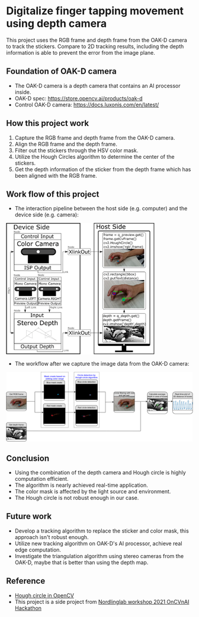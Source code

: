 # Digitalize finger tapping movement using depth camera
This project uses the RGB frame and depth frame from the OAK-D camera to track the stickers.
Compare to 2D tracking results, including the depth information is able to prevent the error from the image plane.

## Foundation of OAK-D camera
* The OAK-D camera is a depth camera that contains an AI processor inside.
* OAK-D spec: https://store.opencv.ai/products/oak-d
* Control OAK-D camera: https://docs.luxonis.com/en/latest/

## How this project work
1. Capture the RGB frame and depth frame from the OAK-D camera.
1. Align the RGB frame and the depth frame.
1. Filter out the stickers through the HSV color mask.
1. Utilize the Hough Circles algorithm to determine the center of the stickers.
1. Get the depth information of the sticker from the depth frame which has been aligned with the RGB frame. 

<!---
![OAK-D_FFT_work_flow](Figures/OAK-D_FFT_work_flow.png)
![OAK-D_FFT_pipeline](Figures/OAK-D_FFT_pipeline.png)

<p align="center">
<img src="Figures/OAK-D_FFT_pipeline.png" width="400">
</p>
-->

## Work flow of this project
* The interaction pipeline between the host side (e.g. computer) and the device side (e.g. camera): 
<img src="Figures/OAK-D_FFT_pipeline.png" width="400">

* The workflow after we capture the image data from the OAK-D camera:
<img src="Figures/OAK-D_FFT_work_flow.png" width="750">

## Conclusion
* Using the combination of the depth camera and Hough circle is highly computation efficient.
* The algorithm is nearly achieved real-time application.
* The color mask is affected by the light source and environment.
* The Hough circle is not robust enough in our case. 

## Future work
* Develop a tracking algorithm to replace the sticker and color mask, this approach isn't robust enough.
* Utilize new tracking algorithm on OAK-D's AI processor, achieve real edge computation.
* Investigate the triangulation algorithm using stereo cameras from the OAK-D, maybe that is better than using the depth map.

## Reference
* [Hough circle in OpenCV](https://docs.opencv.org/3.4/d4/d70/tutorial_hough_circle.html)
* This project is a side project from [Nordlinglab workshop 2021 OnCVnAI Hackathon](https://bitbucket.org/nordlinglab/nordlinglab-oncvnai_hackathon/src/master/)
